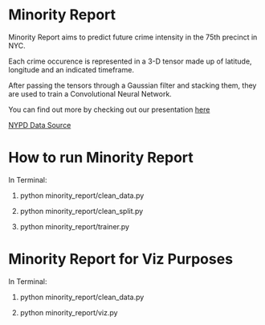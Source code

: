# Minority Report

Minority Report aims to predict future crime intensity in the 75th precinct in NYC.

Each crime occurence is represented in a 3-D tensor made up of latitude, longitude and an indicated timeframe.

After passing the tensors through a Gaussian filter and stacking them, they are used to train a Convolutional Neural Network.

You can find out more by checking out our presentation [here](https://docs.google.com/presentation/d/1LlsR1xTr1Hx4iTx-in5fL0dMzcIrm319WJlsk2z9HWU/edit?usp=sharing)

[NYPD Data Source](https://catalog.data.gov/dataset/nypd-complaint-data-historic/resource/427e1d35-8a14-4e6b-b7ce-f5c45fb30b26)

# How to run Minority Report

In Terminal:

1. python minority_report/clean_data.py

2. python minority_report/clean_split.py

3. python minority_report/trainer.py

# Minority Report for Viz Purposes

In Terminal:

1. python minority_report/clean_data.py

2. python minority_report/viz.py

<!-- # Data analysis
- Document here the project: minority_report
- Description: The minority report aims to predict the hourly intensity of crimes in a defined region in the next 48hours. (our y)
- Data Source: https://catalog.data.gov/dataset/nypd-complaint-data-historic/resource/427e1d35-8a14-4e6b-b7ce-f5c45fb30b26
- Type of analysis:

Please document the project the better you can. -->

<!-- # Startup the project

The initial setup.


Create virtualenv and install the project:
```bash
  $ sudo apt-get install virtualenv python-pip python-dev
  $ deactivate; virtualenv ~/venv ; source ~/venv/bin/activate ;\
    pip install pip -U; pip install -r requirements.txt
```

Unittest test:
```bash
  $ make clean install test
```

Check for minority_report in gitlab.com/{group}.
If your project is not set please add it:

- Create a new project on `gitlab.com/{group}/minority_report`
- Then populate it:

```bash
  $ ##   e.g. if group is "{group}" and project_name is "minority_report"
  $ git remote add origin git@gitlab.com:{group}/minority_report.git
  $ git push -u origin master
  $ git push -u origin --tags
```

Functionnal test with a script:
```bash
  $ cd /tmp
  $ minority_report-run
```
# Install
Go to `gitlab.com/{group}/minority_report` to see the project, manage issues,
setup you ssh public key, ...

Create a python3 virtualenv and activate it:
```bash
  $ sudo apt-get install virtualenv python-pip python-dev
  $ deactivate; virtualenv -ppython3 ~/venv ; source ~/venv/bin/activate
```

Clone the project and install it:
```bash
  $ git clone gitlab.com/{group}/minority_report
  $ cd minority_report
  $ pip install -r requirements.txt
  $ make clean install test                # install and test
```
Functionnal test with a script:
```bash
  $ cd /tmp
  $ minority_report-run
``` -->


